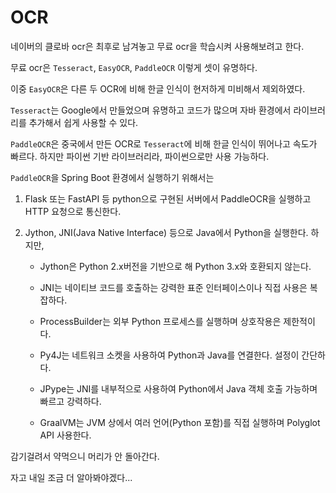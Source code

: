 # OCR

네이버의 클로바 ocr은 최후로 남겨놓고 무료 ocr을 학습시켜 사용해보려고 한다.

무료 ocr은 `Tesseract`, `EasyOCR`, `PaddleOCR` 이렇게 셋이 유명하다.

이중 `EasyOCR`은 다른 두 OCR에 비해 한글 인식이 현저하게 미비해서 제외하였다.

`Tesseract`는 Google에서 만들었으며 유명하고 코드가 많으며 자바 환경에서 라이브러리를 추가해서 쉽게 사용할 수 있다.



`PaddleOCR`은 중국에서 만든 OCR로 `Tesseract`에 비해 한글 인식이 뛰어나고 속도가 빠르다. 하지만 파이썬 기반 라이브러리라, 파이썬으로만 사용 가능하다.

`PaddleOCR`을 Spring Boot 환경에서 실행하기 위해서는

1. Flask 또는 FastAPI 등 python으로 구현된 서버에서 PaddleOCR을 실행하고 HTTP 요청으로 통신한다.

2. Jython, JNI(Java Native Interface) 등으로 Java에서 Python을 실행한다. 하지만,
   
   - Jython은 Python 2.x버전을 기반으로 해 Python 3.x와 호환되지 않는다.
   
   - JNI는 네이티브 코드를 호출하는 강력한 표준 인터페이스이나 직접 사용은 복잡하다.
   
   - ProcessBuilder는 외부 Python 프로세스를 실행하며 상호작용은 제한적이다.
   
   - Py4J는 네트워크 소켓을 사용하여 Python과 Java를 연결한다. 설정이 간단하다.
   
   - JPype는 JNI를 내부적으로 사용하여 Python에서 Java 객체 호출 가능하며 빠르고 강력하다.
   
   - GraalVM는 JVM 상에서 여러 언어(Python 포함)를 직접 실행하며 Polyglot API 사용한다.



감기걸려서 약먹으니 머리가 안 돌아간다.

자고 내일 조금 더 알아봐야겠다...


